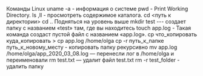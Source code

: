 Команды Linux
uname -a  - информация о системе
pwd - Print Working Directory. 
ls ,ll - просмотреть содержимое каталога.
cd <путь к директории>
cd .. Подняться на уровень выше
mkdir test  --- создает папку с названием «test» там, где вы находитесь
touch app.log - Такая команда создаст пустой файл с названием «app.log». 
cp что_копировать куда_копировать > cp app.log /home/olga
cp -r  путь_к_папке  путь_к_новому_месту - копировать папку рекурсивно
mv app.log /home/olga/app_2020_03_08.log — перенесли лог в /home/olga и переименовали
rm test.txt  — удалит файл test.txt
rm -r test_folder - удалить папку

